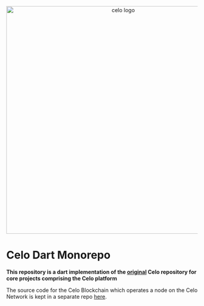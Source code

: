 <p align="center">
  <a href="https://celo.org/">
    <img src="https://i.imgur.com/fyrJi0R.png" alt="celo logo" title="Go to celo.org" width="600" style="border:none;"/>
  </a>
</p>

# Celo Dart Monorepo

**This repository is a dart implementation of the [original](https://github.com/celo-org/celo-monorepo) Celo repository for core projects comprising the Celo platform**

The source code for the Celo Blockchain which operates a node on the Celo Network is kept in a separate repo [here](https://github.com/celo-org/celo-blockchain).
